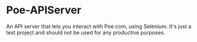 # Poe-APIServer
 An API server that lets you interact with Poe.com, using Selenium. It's just a test project and should not be used for any productive purposes.